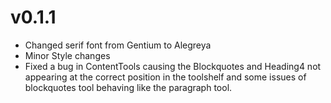 # v0.1.1

* Changed serif font from Gentium to Alegreya
* Minor Style changes
* Fixed a bug in ContentTools causing the Blockquotes and Heading4 not appearing
  at the correct position in the toolshelf and some issues of blockquotes tool
  behaving like the paragraph tool.
